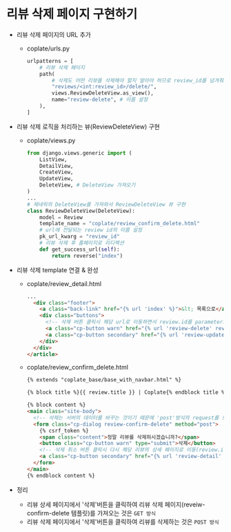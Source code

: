 # 리뷰 삭제 페이지 구현하기

- 리뷰 삭제 페이지의 URL 추가
  - coplate/urls.py
    ```py
    urlpatterns = [
        # 리뷰 삭제 페이지
        path(
            # 삭제도 어떤 리뷰를 삭제해야 할지 알아야 하므로 review_id를 넘겨줘야 함
            "reviews/<int:review_id>/delete/",
            views.ReviewDeleteView.as_view(),
            name="review-delete", # 이름 설정
        ),
    ]
    ```

- 리뷰 삭제 로직을 처리하는 뷰(ReviewDeleteView) 구현
  - coplate/views.py
    ```py
    from django.views.generic import (
        ListView,
        DetailView, 
        CreateView, 
        UpdateView,
        DeleteView, # DeleteView 가져오기
    )
    ...
    # 제네릭의 DeleteView를 가져와서 ReviewDeleteView 뷰 구현
    class ReviewDeleteView(DeleteView):
        model = Review
        template_name = "coplate/review_confirm_delete.html"
        # url에 전달되는 review id의 이름 설정
        pk_url_kwarg = "review_id"
        # 리뷰 삭제 후 홈페이지로 리디렉션
        def get_success_url(self):
            return reverse("index")
    ```

- 리뷰 삭제 template 연결 & 완성
  - coplate/review_detail.html
    ```html
    ...
      <div class="footer">
        <a class="back-link" href="{% url 'index' %}">&lt; 목록으로</a>
        <div class="buttons">
          <!-- 삭제 버튼 클릭시 해당 url로 이동하면서 review.id를 parameter로 넘겨줌! -->
          <a class="cp-button warn" href="{% url 'review-delete' review.id %}">삭제</a>
          <a class="cp-button secondary" href="{% url 'review-update' review.id %}">수정</a>
        </div>
      </div>
    </article>
    ```
  - coplate/review_confirm_delete.html
    ```html
    {% extends "coplate_base/base_with_navbar.html" %}

    {% block title %}{{ review.title }} | Coplate{% endblock title %}

    {% block content %}
    <main class="site-body">
      <!-- 삭제는 서버의 데이터를 바꾸는 것이기 때문에 'post'방식의 request를 보내야 함 -->
      <form class="cp-dialog review-confirm-delete" method="post">
        {% csrf_token %}
        <span class="content">정말 리뷰를 삭제하시겠습니까?</span>
        <button class="cp-button warn" type="submit">삭제</button>
        <!-- 삭제 취소 버튼 클릭시 다시 해당 리뷰의 상세 페이지로 이동(review.id parameter 통해)-->
        <a class="cp-button secondary" href="{% url 'review-detail' review.id %}">취소</a>
      </form>
    </main>
    {% endblock content %}
    ```

- 정리
  - 리뷰 상세 페이지에서 '삭제'버튼을 클릭하여 리뷰 삭제 페이지(reveiw-confirm-delete 템플릿)를 가져오는 것은 `GET 방식`
  - 리뷰 삭제 페이지에서 '삭제'버튼을 클릭하여 리뷰를 삭제하는 것은 `POST 방식`
